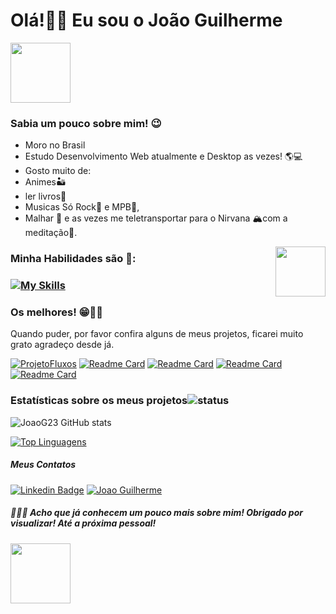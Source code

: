 
# **Olá!👋😜 Eu sou o João Guilherme** 

<img src="https://c.tenor.com/4kIHjPaMiDoAAAAi/the-blobs-live-on-waving.gif" width="96"/>

### **Sabia um pouco sobre mim! 😉**

-	Moro no Brasil
-	Estudo Desenvolvimento Web atualmente e Desktop as vezes! 🌎💻
-	Gosto muito de:
- Animes🏜️
- ler livros📖
- Musicas Só Rock🎸 e MPB🎻,
- Malhar 💪 e as vezes me teletransportar para o Nirvana 🏔️com a meditação🧘.

<img width='80' align='right' src='https://media4.giphy.com/media/9541eIHk1MNLa/giphy.gif?cid=ecf05e470ndn3cvumlohnlmei40zeoiy463x3n0qxs0zv089&rid=giphy.gif&ct=g'>
<h3 align='left'>Minha Habilidades são 🦾:<h3>

[![My Skills](https://skillicons.dev/icons?i=html,css,js,ts,bootstrap,electron,react,redux,styledcomponents,nodejs,express,postgres,mysql,mongodb,figma,jest,vite,aws)](https://skillicons.dev)


### Os melhores! 😁👌🏽
Quando puder, por favor confira alguns de meus projetos, ficarei muito grato agradeço desde já. 

[![ProjetoFluxos](https://github-readme-stats.vercel.app/api/pin/?username=JoaoG23&repo=FluxosFrontend)](https://github.com/JoaoG23/FluxosFrontend)
[![Readme Card](https://github-readme-stats.vercel.app/api/pin/?username=JoaoG23&repo=GuardaContas)](https://github.com/JoaoG23/GuardaContas)
[![Readme Card](https://github-readme-stats.vercel.app/api/pin/?username=JoaoG23&repo=Joao-Acesso)](https://github.com/JoaoG23/Joao-Acesso)
[![Readme Card](https://github-readme-stats.vercel.app/api/pin/?username=JoaoG23&repo=Joao-AcessoFrontend)](https://github.com/JoaoG23/Joao-AcessoFrontend)
[![Readme Card](https://github-readme-stats.vercel.app/api/pin/?username=JoaoG23&repo=Fluxos-API)](https://github.com/JoaoG23/Fluxos-API)
                                      
### Estatísticas sobre os meus projetos![status](https://img.icons8.com/color/24/000000/combo-chart--v2.png)
![JoaoG23 GitHub stats](https://github-readme-stats.vercel.app/api?username=JoaoG23&show_icons=true&theme=algolia)

[![Top Linguagens](https://github-readme-stats.vercel.app/api/top-langs/?username=JoaoG23&layout=compact&theme=react)](https://github.com/JoaoG23/github-readme-stats)

##### Meus Contatos

[![Linkedin Badge](https://img.shields.io/badge/-Joao-blue?style=flat-square&logo=Linkedin&logoColor=white&link=https://www.linkedin.com/in/jaoo/)](https://www.linkedin.com/in/joaog123/) 
[![Joao Guilherme](https://img.shields.io/badge/-joaoguilherme94@live.com-c80?style=flat-square&logo=Microsoft&logoColor=white&link=mailto:joaoguilherme94@live.com)](mailto:joaoguilherme94@live.com)


##### 🤭🤘🏽 Acho que já conhecem um pouco mais sobre mim! Obrigado por visualizar! Até a próxima pessoal!

<img src="https://c.tenor.com/nebZyl8oN7IAAAAi/wave-hello.gif" width="96"/>


